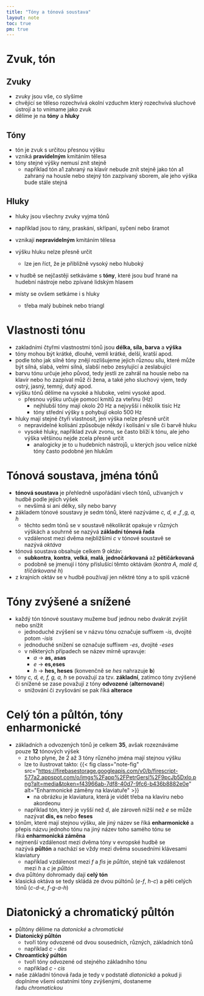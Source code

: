 ```yaml
---
title: "Tóny a tónová soustava"
layout: note
toc: true
pm: true
---
```

# Zvuk, tón
## Zvuky
- zvuky jsou vše, co slyšíme
- chvějící se těleso rozechvívá okolní vzduchm který rozechvívá sluchové ústrojí a to vnímame jako zvuk
- dělíme je na **tóny** a **hluky**
## Tóny
- tón je zvuk s určitou přesnou výšku
- vzniká **pravidelným** kmitáním tělesa
- tóny stejné výšky nemusí znít stejně
    - například tón a1 zahraný na klavír nebude znít stejně jako tón a1 zahraný na housle nebo stejný tón zazpívaný sborem, ale jeho výška bude stále stejná
## Hluky
- hluky jsou všechny zvuky vyjma tónů
- například jsou to rány, praskání, skřípaní, syčení nebo šramot
- vznikají **nepravidelným** kmitáním tělesa
- výšku hluku nelze přesně určit
    - lze jen říct, že je přibližně vysoký nebo hluboký

- v hudbě se nejčastěji setkáváme s **tóny**, které jsou buď hrané na hudební nástroje nebo zpívané lidským hlasem
- místy se ovšem setkáme i s hluky 
    - třeba malý bubínek nebo triangl
# Vlastnosti tónu
- zakladními čtyřmi vlastnostmi tónů jsou **délka, síla, barva** a **výška**
- tóny mohou být krátké, dlouhé, vemli krátké, delší, kratší apod.
- podle toho jak silně tóny znějí rozlišujeme jejich různou sílu, které může být silná, slabá, velmi silná, slabší nebo zesylující a zeslabující
- barvu tónu určuje jeho původ, tedy jestli ze zahrál na housle nebo na klavír nebo ho zazpíval můž či žena, a také jeho sluchový vjem, tedy ostrý, jasný, temný, dutý apod.
- výšku tónů dělíme na vysoké a hluboke, velmi vysoké apod.
    - přesnou výšku určuje pomocí kmitů za vteřinu (Hz)
        - nejhlubší tóny mají okolo 20 Hz a nejvyšší i několik tisíc Hz
        - tóny střední výšky s pohybují okolo 500 Hz
- hluky mají stejné čtyři vlastnosit, jen výška nelze přesně určit
    - nepravidelné kolísání způsobuje někdy i kolísání v síle či barvě hluku
    - vysoké hluky, například zvuk zvonu, se často blíží k tónu, ale jeho výška většinou nejde zcela přesně určit
        - analogicky je to u hudebních nástrojů, u kterých jsou velice nízké tóny často podobné jen hlukům
# Tónová soustava, jména tónů
- **tónová soustava** je přehledně uspořádání všech tónů, uživaných v hudbě podle jejich výšek
    - nevšímá si ani délky, síly nebo barvy
- základem tónové soustavy je sedm tónů, které nazýváme _c, d, e ,f ,g, a, h_
    - těchto sedm tónů se v soustavě několikrát opakuje v různých výškách a souhrně se nazývá **základní tónová řada**
    - vzdálenost mezi dvěma nejbližšími _c_ v tónové soustavě se nazývá _oktáva_
- tónová soustava obsahuje celkem 9 oktáv: 
    - **subkontra**, **kontra**, **velká**, **malá**, **jednočárkovaná** až **pětičárkovaná**
    - podobně se jmenují i tóny příslušící těmto oktávám (_kontra A, malé d, tříčárkované h_)
- z krajních oktáv se v hudbě používají jen něktré tóny a to spíš vzácně
# Tóny zvýšené a snížené
- každý tón tónové soustavy mužeme buď jednou nebo dvakrát zvýšit nebo snížit
    - jednoduché zvýšení se v názvu tónu označuje suffixem _-is_, dvojité potom _-isis_
    - jednoduché snížení se označuje suffixem _-es_, dvojité _-eses_
    - v některých případech se název mírně upravuje:
        - _a_ -> **as, asas**
        - _e_ -> **es,eses**
        - _h_ -> **hes, heses** (konvenčně se _hes_ nahrazuje **b**)
- tóny _c, d, e, f, g, a, h_ se považují za tzv. **základní**, zatímco tóny zvýšené či snížené se zase považují z tóny **odvozené** (**alternované**)
    - snižování či zvyšování se pak říká **alterace**
# Celý tón a půltón, tóny enharmonické
- základních a odvozených tónů je celkem **35**, avšak rozeznáváme pouze **12** tónových výšek
    - z toho plyne, že 2 až 3 tóny různého jména mají stejnou výšku
    - lze to ilustrovat takto:
        {{< fig class="note-fig" src="https://firebasestorage.googleapis.com/v0/b/firescript-577a2.appspot.com/o/imgs%2Fapp%2FPetrGersl%2F9pcJb5Dxlo.png?alt=media&token=f43966ab-7df8-40d7-9fc6-b436b8882e0e" alt="Enharmonické záměny na klaviatuře" >}}
        - na obrázku je klaviatura, která je vidět třeba na klavíru nebo akordeonu
    - například tón, který je vyšší než _d_, ale zároveň nižší než _e_ se může nazývat **dis, es** nebo **feses**
- tónům, které mají stejnou výšku, ale jiný název se říká **enharmonické** a přepis názvu jednoho tónu na jiný název toho samého tónu se říká **enharmonická záměna**
- nejmenší vzdálenost mezi dvěma tóny v evropské hudbě se nazývá **půltón** a nachází se vždy mezi dvěma sousedními klávesami klaviatury
    - například vzdálenost mezi _f_ a _fis_ je _půltón_, stejně tak vzdálenost mezi _h_ a _c_ je _půltón_
- dva půltóny dohromady dají **celý tón**
- klasická oktáva se tedy skládá ze dvou púltónů (_e_-_f_, _h_-_c_) a pěti celých tónů (_c_-_d_-_e_, _f_-_g_-_a_-_h_)
# Diatonický a chromatický půltón
- půltóny dělíme na _datonické_ a _chromatické_
- **Diatonický půltón** 
    - tvoří tóny odvozené od dvou sousedních, různých, základních tónů
    - například _c_ - _des_
- **Chroamtický púltón** 
    - tvoří tóny odvozené od stejného základního tónu
    - například _c_ - _cis_
- naše základní tónová řada je tedy v podstatě _diatonická_ a pokud ji doplníme všemi ostatními tóny zvýšenými, dostaneme řadu _chromatickou_